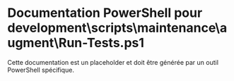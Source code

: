 # Documentation PowerShell pour development\scripts\maintenance\augment\Run-Tests.ps1

Cette documentation est un placeholder et doit être générée par un outil PowerShell spécifique.
